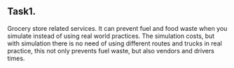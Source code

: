## Task1.
Grocery store related services. It can prevent fuel and food waste when you simulate instead of using real world practices. The simulation costs, but with simulation there is no need of using different routes and trucks in real practice, this not only prevents fuel waste, but also vendors and drivers times. 